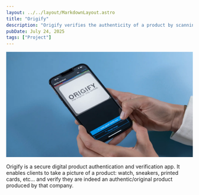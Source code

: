 ```yaml
---
layout: ../../layout/MarkdownLayout.astro
title: "Origify"
description: "Origify verifies the authenticity of a product by scanning its texture and matching it with a database of verified products."
pubDate: July 24, 2025
tags: ["Project"]
---
```


![origify](/public/images/origify.png)

Origify is a secure digital product authentication and verification app. It enables clients to take a picture of a product: watch, sneakers, printed cards, etc… and verify they are indeed an authentic/original product produced by that company.